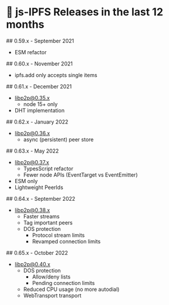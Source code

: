 # 🎁 js-IPFS Releases in the last 12 months

## 0.59.x - September 2021

 * ESM refactor

## 0.60.x - November 2021

 * ipfs.add only accepts single items

## 0.61.x - December 2021

 * libp2p@0.35.x
   * node 15+ only
 * DHT implementation

## 0.62.x - January 2022

 * libp2p@0.36.x
   * async (persistent) peer store

## 0.63.x - May 2022

 * libp2p@0.37.x
   * TypesScript refactor
   * Fewer node APIs (EventTarget vs EventEmitter)
 * ESM only
 * Lightweight PeerIds

## 0.64.x - September 2022

 * libp2p@0.38.x
   * Faster streams
   * Tag important peers
   * DOS protection
     * Protocol stream limits
     * Revamped connection limits

## 0.65.x - October 2022

 * libp2p@0.40.x
   * DOS protection
     * Allow/deny lists
     * Pending connection limits
   * Reduced CPU usage (no more autodial)
   * WebTransport transport

